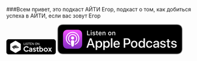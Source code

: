 ###Всем привет, это подкаст АЙТИ Егор, подкаст о том, как добиться успеха в АЙТИ, если вас зовут Егор

[![Image](Castbox_Badge_Medium_Dark@1x.png)](https://castbox.fm/channel/id2519651)
[![Image](US_UK_Apple_Podcasts_Listen_Badge_RGB.svg)](https://castbox.fm/channel/id2519651)
